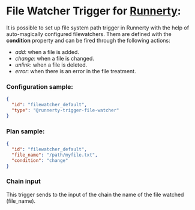 # File Watcher Trigger for [Runnerty]:

It is possible to set up file system path trigger in Runnerty with the help of auto-magically configured filewatchers. Them are defined with the **condition** property and can be fired through the following actions:

- *add*: when a file is added.
- *change*: when a file is changed.
- *unlink*: when a file is deleted.
- *error*: when there is an error in the file treatment.

### Configuration sample:
```json
{
  "id": "filewatcher_default",
  "type": "@runnerty-trigger-file-watcher"
}
```

### Plan sample:
```json
{
  "id": "filewatcher_default",
  "file_name": "/path/myfile.txt",
  "condition": "change"
}
```

### Chain input
This trigger sends to the input of the chain the name of the file watched (file_name).


[Runnerty]: http://www.runnerty.io
